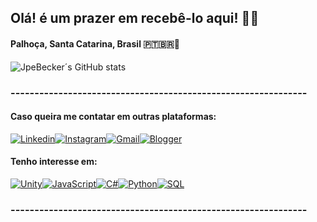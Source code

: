 ## Olá! é um prazer em recebê-lo aqui! ✋🏻
#### Palhoça, Santa Catarina, Brasil 🇵🇹🇧🇷📍
![JpeBecker´s GitHub stats](https://github-readme-stats.vercel.app/api?username=jpebecker&show_icons=true&theme=radical)

### --------------------------------------------------------------  
#### Caso queira me contatar em outras plataformas:
[![Linkedin](https://img.shields.io/badge/LinkedIn-0077B5?style=for-the-badge&logo=linkedin&logoColor=white)](https://encurtador.com.br/OvtpW)[![Instagram](https://img.shields.io/badge/Instagram-E4405F?style=for-the-badge&logo=instagram&logoColor=white)](https://www.instagram.com/schneider.jp?igsh=MTBsMnF2cWQ2ejdidQ==)[![Gmail](https://img.shields.io/badge/Gmail-D14836?style=for-the-badge&logo=gmail&logoColor=white)](mailto:jpebecker@gmail.com)[![Blogger](https://img.shields.io/badge/Blogger-FF5722?style=for-the-badge&logo=blogger&logoColor=white)](https://jpebeckerprojects.blogspot.com/)
#### Tenho interesse em:
[![Unity](https://img.shields.io/badge/Unity-100000?style=for-the-badge&logo=unity&logoColor=white)](https://unity.com/pt)[![JavaScript](https://img.shields.io/badge/JavaScript-323330?style=for-the-badge&logo=javascript&logoColor=F7DF1E)]()[![C#](https://img.shields.io/badge/C%23-239120?style=for-the-badge&logo=c-sharp&logoColor=white)]()[![Python](https://img.shields.io/badge/Python-3776AB?style=for-the-badge&logo=python&logoColor=white)](https://www.anaconda.com/download)[![SQL](https://img.shields.io/badge/MySQL-00000F?style=for-the-badge&logo=mysql&logoColor=white)](https://www.mysql.com/)
### --------------------------------------------------------------  

